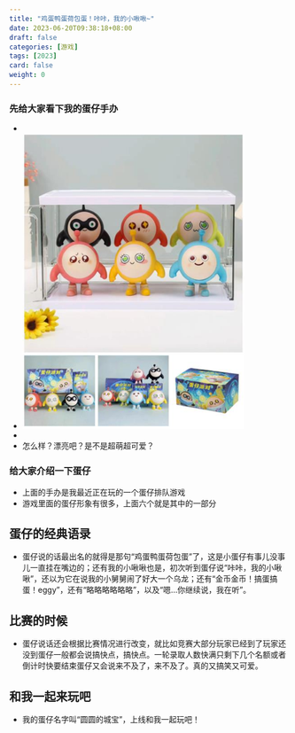 ```yaml
---
title: "鸡蛋鸭蛋荷包蛋！咔咔，我的小啾啾~"
date: 2023-06-20T09:38:18+08:00
draft: false
categories: [游戏]
tags: [2023]
card: false
weight: 0
---
```


### 先给大家看下我的蛋仔手办
- 
-  <img alt="图 2" src="imgs/cb59f6ecdb8fc85d29107baf241e4f65248918ec91a8babf8908f9cddb697a49.jpg" width="400" />  
- 
- 怎么样？漂亮吧？是不是超萌超可爱？
### 给大家介绍一下蛋仔
- 上面的手办是我最近正在玩的一个蛋仔排队游戏
- 游戏里面的蛋仔形象有很多，上面六个就是其中的一部分
## 蛋仔的经典语录
- 蛋仔说的话最出名的就得是那句“鸡蛋鸭蛋荷包蛋”了，这是小蛋仔有事儿没事儿一直挂在嘴边的；还有我的小啾啾也是，初次听到蛋仔说“咔咔，我的小啾啾”，还以为它在说我的小舅舅闹了好大一个乌龙；还有“金币金币！搞蛋搞蛋！eggy”，还有“略略略略略略”，以及“嗯...你继续说，我在听”。
## 比赛的时候
- 蛋仔说话还会根据比赛情况进行改变，就比如竞赛大部分玩家已经到了玩家还没到蛋仔一般都会说搞快点，搞快点。一轮录取人数快满只剩下几个名额或者倒计时快要结束蛋仔又会说来不及了，来不及了。真的又搞笑又可爱。
## 和我一起来玩吧
- 我的蛋仔名字叫“圆圆的城宝”，上线和我一起玩吧！